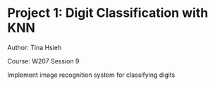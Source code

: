 # Project 1: Digit Classification with KNN

Author: Tina Hsieh

Course: W207 Session 9

Implement image recognition system for classifying digits
